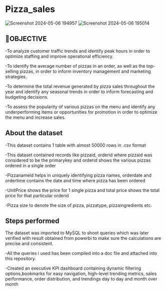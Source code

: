 # Pizza_sales
![Screenshot 2024-05-06 194957](https://github.com/Vetri2509/Pizza_sales/assets/163424219/13093e5a-ccce-4267-b803-343f47c2cc69)
![Screenshot 2024-05-06 195014](https://github.com/Vetri2509/Pizza_sales/assets/163424219/1fd847b9-cb62-4b2b-a2e7-7c428dfa5ea8)


## 🎯OBJECTIVE

-To analyze customer traffic trends and identify peak hours in order to optimize staffing and improve operational efficiency.

-To identify the average number of pizzas in an order, as well as the top-selling pizzas, in order to inform inventory management and marketing strategies.

-To determine the total revenue generated by pizza sales throughout the year and identify any seasonal trends in order to inform forecasting and budgeting decisions.

-To assess the popularity of various pizzas on the menu and identify any underperforming items or opportunities for promotion in order to optimize the menu and increase sales.

## About the dataset

-This dataset contains 1 table with almost 50000 rows in .csv format

-This dataset contained records like pizzaid, orderid where pizzaid was considered to be the primarykey and orderid shows the various pizzas ordered in a single order

-Pizzanameid helps in uniquely identifying pizza names, orderdate and ordertime contains the date and time where pizza has been ordered

-UnitPrice shows the price for 1 single pizza and total price shows the total price for that particular orderid

-Pizza size to denote the size of pizza, pizzatype, pizzaingredients etc.

## Steps performed
The dataset was imported to MySQL to shoot queries which was later verified with result obtained from powerbi to make sure the calculations are precise and consistent.

-All the queries i used has been compiled into a doc file and attached into this repository.

-Created an executive KPI dashboard containing dynamic filtering options,bookmarks for easy navigation, high-level trending metrics, sales performance, order distribution, and trendings day to day and month over month




##

